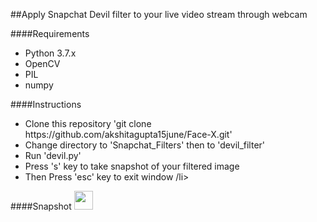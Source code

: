 ##Apply Snapchat Devil filter to your live video stream through webcam

####Requirements
<ul>
 <li>Python 3.7.x</li>
 <li>OpenCV</li>
 <li>PIL</li>
 <li>numpy</li>
</ul>

####Instructions
<ul>
  <li>Clone this repository 'git clone https://github.com/akshitagupta15june/Face-X.git'</li>
  <li>Change directory to 'Snapchat_Filters' then to 'devil_filter' </li>
  <li>Run 'devil.py' </li>
  <li>Press 's' key to take snapshot of your filtered image</li>
  <li>Then Press 'esc' key to exit window /li>
</ul>

####Snapshot
<img src="devil_filter/savedPicture.JPG" width="30">
